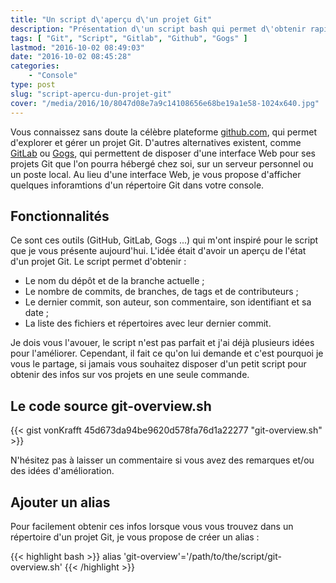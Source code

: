 ```yaml
---
title: "Un script d\'aperçu d\'un projet Git"
description: "Présentation d\'un script bash qui permet d\'obtenir rapidement des infos sur un projet Git, comme le nombre de commits, de branches, de contributeurs ..."
tags: [ "Git", "Script", "Gitlab", "Github", "Gogs" ]
lastmod: "2016-10-02 08:49:03"
date: "2016-10-02 08:45:28"
categories:
    - "Console"
type: post
slug: "script-apercu-dun-projet-git"
cover: "/media/2016/10/8047d08e7a9c14108656e68be19a1e58-1024x640.jpg"
---
```


Vous connaissez sans doute la célèbre plateforme [github.com](https://github.com/), qui permet d'explorer et gérer un projet Git. D'autres alternatives existent, comme [GitLab](https://about.gitlab.com/) ou [Gogs](https://try.gogs.io/), qui permettent de disposer d'une interface Web pour ses projets Git que l'on pourra hébergé chez soi, sur un serveur personnel ou un poste local. Au lieu d'une interface Web, je vous propose d'afficher quelques inforamtions d'un répertoire Git dans votre console.

<!--more-->

## Fonctionnalités

Ce sont ces outils (GitHub, GitLab, Gogs ...) qui m'ont inspiré pour le script que je vous présente aujourd'hui. L'idée était d'avoir un aperçu de l'état d'un projet Git. Le script permet d'obtenir :

- Le nom du dépôt et de la branche actuelle ;
- Le nombre de commits, de branches, de tags et de contributeurs ;
- Le dernier commit, son auteur, son commentaire, son identifiant et sa date ;
- La liste des fichiers et répertoires avec leur dernier commit.

Je dois vous l'avouer, le script n'est pas parfait et j'ai déjà plusieurs idées pour l'améliorer. Cependant, il fait ce qu'on lui demande et c'est pourquoi je vous le partage, si jamais vous souhaitez disposer d'un petit script pour obtenir des infos sur vos projets en une seule commande.

## Le code source git-overview.sh

{{< gist vonKrafft 45d673da94be9620d578fa76d1a22277 "git-overview.sh" >}}

N'hésitez pas à laisser un commentaire si vous avez des remarques et/ou des idées d'amélioration.

## Ajouter un alias

Pour facilement obtenir ces infos lorsque vous vous trouvez dans un répertoire d'un projet Git, je vous propose de créer un alias :

{{< highlight bash >}}
alias 'git-overview'='/path/to/the/script/git-overview.sh'
{{< /highlight >}}
